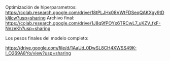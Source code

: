 Optimización de hiperparametros:
https://colab.research.google.com/drive/18tPLJHx08VWtFDSeqQAKXgy9tDkljlcw?usp=sharing
Archivo final:
https://colab.research.google.com/drive/1J8q9fPOYx6TRCwL7_uKZV_fxF-NnzeKh?usp=sharing

Los pesos finales del modelo completo:

https://drive.google.com/file/d/1AaUd_0DwSL8CH4XWSS49K-I_O269A8Yo/view?usp=sharing

